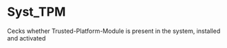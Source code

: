 # Syst_TPM
 Cecks whether Trusted-Platform-Module is present in the system, installed and activated
